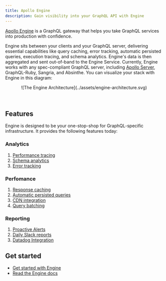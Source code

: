 ```yaml
---
title: Apollo Engine
description: Gain visibility into your GraphQL API with Engine
---
```


[Apollo Engine](https://www.apollographql.com/engine/) is a GraphQL gateway that helps you take GraphQL services into production with confidence.

Engine sits between your clients and your GraphQL server, delivering essential capabilities like query caching, error tracking, automatic persisted queries, execution tracing, and schema analytics. Engine's data is then aggregated and sent out-of-band to the Engine Service. Currently, Engine works with any spec-compliant GraphQL server, including [Apollo Server](https://www.apollographql.com/docs/apollo-server/), GraphQL-Ruby, Sangria, and Absinthe. You can visualize your stack with Engine in this diagram:

<div style="text-align:center">
![The Engine Architecture](../assets/engine-architecture.svg)
</div>
<br></br>

<h2 id="features">Features</h2>

Engine is designed to be your one-stop-shop for GraphQL-specific infrastructure. It provides the following features today:

<h3 id="analytics">Analytics</h3>

1. [Performance tracing](/docs/engine/performance.html)
1. [Schema analytics](/docs/engine/schema-analytics.html)
1. [Error tracking](/docs/engine/error-tracking.html)

<h3 id="performance">Perfomance</h3>

1. [Response caching](/docs/engine/caching.html)
1. [Automatic persisted queries](/docs/engine/auto-persisted-queries.html)
1. [CDN integration](/docs/engine/cdn.html)
1. [Query batching](/docs/engine/query-batching.html)

<h3 id="reporting">Reporting</h3>

1. [Proactive Alerts](/docs/engine/alerts.html)
1. [Daily Slack reports](/docs/engine/reports.html)
1. [Datadog Integration](/docs/engine/datadog.html)

<h2 id="get-started">Get started</h2>

* [Get started with Engine](https://engine.apollographql.com)
* [Read the Engine docs](/docs/engine/)